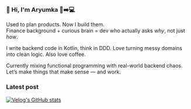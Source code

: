 ### 👋 Hi, I'm Aryumka 🧠➡️💻

Used to plan products. Now I build them.  
Finance background + curious brain = dev who actually asks *why*, not just *how*.

I write backend code in Kotlin, think in DDD.
Love turning messy domains into clean logic. Also love coffee.

Currently mixing functional programming with real-world backend chaos.  
Let’s make things that make sense — and work.

### Latest post
[![Velog's GitHub stats](https://velog-readme-stats.vercel.app/api?name=aryumka)](https://velog.io/@aryumka)
